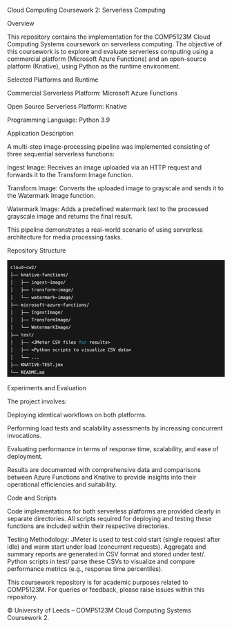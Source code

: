 Cloud Computing Coursework 2: Serverless Computing

Overview

This repository contains the implementation for the COMP5123M Cloud Computing Systems coursework on serverless computing. The objective of this coursework is to explore and evaluate serverless computing using a commercial platform (Microsoft Azure Functions) and an open-source platform (Knative), using Python as the runtime environment.

Selected Platforms and Runtime

Commercial Serverless Platform: Microsoft Azure Functions

Open Source Serverless Platform: Knative

Programming Language: Python 3.9

Application Description

A multi-step image-processing pipeline was implemented consisting of three sequential serverless functions:

Ingest Image: Receives an image uploaded via an HTTP request and forwards it to the Transform Image function.

Transform Image: Converts the uploaded image to grayscale and sends it to the Watermark Image function.

Watermark Image: Adds a predefined watermark text to the processed grayscale image and returns the final result.

This pipeline demonstrates a real-world scenario of using serverless architecture for media processing tasks.

Repository Structure

![img.png](structure.png)

Experiments and Evaluation

The project involves:

Deploying identical workflows on both platforms.

Performing load tests and scalability assessments by increasing concurrent invocations.

Evaluating performance in terms of response time, scalability, and ease of deployment.

Results are documented with comprehensive data and comparisons between Azure Functions and Knative to provide insights into their operational efficiencies and suitability.

Code and Scripts

Code implementations for both serverless platforms are provided clearly in separate directories. All scripts required for deploying and testing these functions are included within their respective directories.

Testing Methodology:
JMeter is used to test cold start (single request after idle) and warm start under load (concurrent requests).
Aggregate and summary reports are generated in CSV format and stored under test/.
Python scripts in test/ parse these CSVs to visualize and compare performance metrics (e.g., response time percentiles).

This coursework repository is for academic purposes related to COMP5123M. For queries or feedback, please raise issues within this repository.

© University of Leeds – COMP5123M Cloud Computing Systems Coursework 2.
